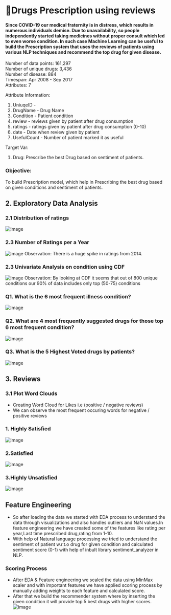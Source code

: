 # 💊Drugs Prescription  using reviews

#### Since COVID-19 our medical fraternity is in distress, which results in numerous individuals demise. Due to unavailability, so people independently started taking medicines without proper consult which led to even worse condition. In such case Machine Learning can be useful to build the Prescription  system that uses the reviews of patients using various NLP techniques and recommend the top drug for given disease.


Number of data points: 161,297<br>
Number of unique drugs: 3,436<br>
Number of disease: 884<br>
Timespan: Apr 2008 - Sep 2017<br>
Attributes: 7<br>

Attribute Information:

1. UniuqeID -
2. DrugName - Drug Name
3. Condition - Patient condition
4. review - reviews given by patient after drug consumption
5. ratings - ratings given by patient after drug consumption (0-10)
6. date - Date when review given by patient
7. UsefulCount - Number of patient marked it as useful

Target Var:

1. Drug: Prescribe the best Drug based on sentiment of patients.

### **Objective**:
To build Prescription  model, which help in Prescribing the best drug based on given conditions and sentiment of patients.

## 2. Exploratory Data Analysis

### 2.1 Distribution of ratings
![image](https://github.com/nihar-max/drug_prescription_using_reviews/assets/61958476/38c5eb69-0175-4929-8218-ccf10003586b)

### 2.3 Number of Ratings per a Year
![image](https://github.com/nihar-max/drug_prescription_using_reviews/assets/61958476/b2a08bdd-e901-4b8d-9aa2-7ad12e2211f7)
Observation: There is a huge spike in ratings from 2014.

### 2.3 Univariate Analysis on condition using CDF
![image](https://github.com/nihar-max/drug_prescription_using_reviews/assets/61958476/1366d47c-0152-4aea-8f8b-64e02d636f42)
Observation: By looking at CDF it seems that out of 800 unique conditions our 90% of data includes only top (50-75) conditions

### Q1. What is the 6 most frequent illness condition?
![image](https://github.com/nihar-max/drug_prescription_using_reviews/assets/61958476/ceb50164-0379-47e9-94b9-d097300524af)

### Q2. What are 4 most frequently suggested drugs for those top 6 most frequent condition?
![image](https://github.com/nihar-max/drug_prescription_using_reviews/assets/61958476/163ce10d-b7a4-44ad-9199-b8e78482e5d5)

### Q3. What is the 5 Highest Voted drugs by patients?
![image](https://github.com/nihar-max/drug_prescription_using_reviews/assets/61958476/891bb718-d1a8-4d91-b56d-0eda2fae5bb6)

## 3. Reviews
### 3.1 Plot Word Clouds
- Creating Word Cloud for Likes i.e (positive / negative reviews)
- We can observe the most frequent occuring words for negative / positive reviews
### 1. Highly Satisfied
![image](https://github.com/nihar-max/drug_prescription_using_reviews/assets/61958476/465bd45f-595b-42bd-89e8-9508678aecfd)

### 2.Satisfied
![image](https://github.com/nihar-max/drug_prescription_using_reviews/assets/61958476/f14de8ef-b16d-47c3-94c6-7f762532107e)

### 3.Highly Unsatisfied
![image](https://github.com/nihar-max/drug_prescription_using_reviews/assets/61958476/d4745d3c-ff2a-4221-9817-fad8ce985909)

## Feature Engineering

- So after loading the data we started with EDA process to understand the data through visualizations and also handles outliers and NaN values.In feature engineering we have created some of the features like rating per year,Last time prescribed drug,rating from 1-10.
- With help of Natural language processing we tried to understand the sentiment of patient w.r.t.o drug for given condition and calculated sentiment score (0-1) with help of inbult library sentiment_analyzer in NLP.

### Scoring Process
- After EDA & Feature engineering we scaled the data using MinMax scaler and with important features we have applied scoring process by manually adding weights to each feature and calculated score.
- After that we build the recommender system where by inserting the given condition it will provide top 5 best drugs with higher scores.
![image](https://github.com/nihar-max/drug_prescription_using_reviews/assets/61958476/f1f18c0f-2e3e-46d3-9acf-0c44abc2f272)








